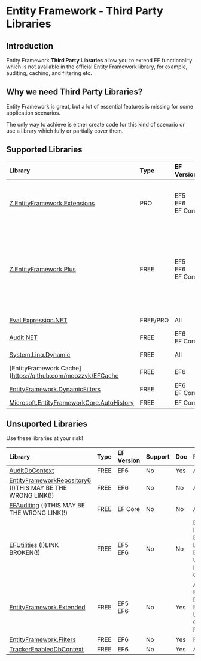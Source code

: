 # Entity Framework - Third Party Libraries

## Introduction

Entity Framework **Third Party Libraries** allow you to extend EF functionality which is not available in the official Entity Framework library, for example, auditing, caching, and filtering etc. 

## Why we need Third Party Libraries?

Entity Framework is great, but a lot of essential features is missing for some application scenarios.

The only way to achieve is either create code for this kind of scenario or use a library which fully or partially cover them.

## Supported Libraries


|Library	|Type	|EF Version	|Support	|Doc	|Features|
|:----------|:----------|:----------|:----------|:----------|:----------|
|[Z.EntityFramework.Extensions](https://github.com/zzzprojects/EntityFramework-Extensions)	|PRO	|EF5<br>EF6<br>EF Core|< 1 Day	|Yes	| Bulk SaveChanges<br>Bulk Insert<br>Bulk Update<br>Bulk Delete<br>Bulk Merge|
|[Z.EntityFramework.Plus](https://github.com/zzzprojects/EntityFramework-Plus)	|FREE	|EF5<br>EF6<br>EF Core|	< 1 Day	|Yes    |Audit<br>Batch Delete<br>Batch Update<br>Cache<br>Deferred Query<br>Filter<br>Future<br>Include Filter<br>Include Optimized|
|[Eval Expression.NET](https://github.com/zzzprojects/Eval-Expression.NET)	|FREE/PRO	|All	|< 1 Day	|Yes	|Dynamic Query|
|[Audit.NET](https://github.com/thepirat000/Audit.NET)	|FREE	|EF6<br>EF Core	|< 1 Day	|Yes    |Audit  |
|[System.Linq.Dynamic](https://github.com/kahanu/System.Linq.Dynamic)	|FREE	|All	|< 1 Day	|Yes    |Dynamic Query  |
|[EntityFramework.Cache](https://github.com/moozzyk/EFCache	|FREE	|EF6	|< 2 Days	|No	    | Cache |
|[EntityFramework.DynamicFilters](https://github.com/zzzprojects/EntityFramework.DynamicFilters)	|FREE	|EF6<br>EF Core	|< 2 Days	|Yes    |Filter |
|[Microsoft.EntityFrameworkCore.AutoHistory](https://github.com/Arch/AutoHistory)	|FREE	|EF Core	|< 1 Day	|No	    | Audit |

## Unsuported Libraries

Use these libraries at your risk!

|Library	|Type	|EF Version	|Support	|Doc	|Features |
|:--------- |:--------- |:--------- |:--------- |:--------- |:--------- |
|[AuditDbContext](https://archive.codeplex.com/?p=auditdbcontext)	|FREE	|EF6	|No |Yes    |Audit  |
|[EntityFrameworkRepository6](https://github.com/davidbreyer/EntityFrameworkRepository6) (!)THIS MAY BE THE WRONG LINK(!)|FREE|EF6|No |No | Audit|
|[EFAuditing](https://github.com/johannbrink/EFAuditing) (!)THIS MAY BE THE WRONG LINK(!)	|FREE	|EF Core	|No	    |No |Audit  |
|[EFUtilities](/ef-utilities) (!)LINK BROKEN(!)	|FREE	|EF5<br>EF6	|No	    |No |Bulk Insert<br>Batch Delete<br>Batch Update<br>Include Optimized<br>
|[EntityFramework.Extended](https://github.com/zzzprojects/EntityFramework.Extended)	|FREE	|EF5<br>EF6	|No	    |Yes    |Audit<br>Batch Delete<br>Batch Update<br>Cache<br>Future|
|[EntityFramework.Filters](https://github.com/jbogard/EntityFramework.Filters)	|FREE	|EF6	|No	    |Yes    |Filter |
|[TrackerEnabledDbContext](https://github.com/bilal-fazlani/tracker-enabled-dbcontext)	|FREE	|EF6	|No	    |Yes	|Audit  |
